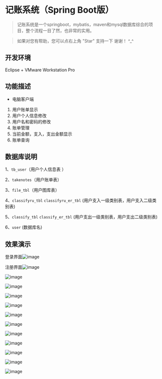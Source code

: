 # 记账系统（Spring Boot版）


>  记账系统是一个springboot，mybatis，maven和mysql数据库综合的项目，整个流程一目了然，也非常的实用。

>  如果对您有帮助，您可以点右上角 "Star" 支持一下 谢谢！ ^_^



## 开发环境
Eclipse + VMware Workstation Pro
## 功能描述
- 电脑客户端
1. 用户账单显示
2. 用户个人信息修改
3. 用户名和密码的修改
4. 账单管理
5. 当前金额，支入，支出金额显示
6. 账单查询
## 数据库说明
1、`tb_user`（用户个人信息表 ） 

2、`takenotes`（用户账单表）

3、`file_tbl`（用户图库表）

4、`classifyru_tbl` `classifyru_er_tbl` (用户支入一级类别表，用户支入二级类别表)

5、`classify_tbl` `classify_er_tbl` (用户支出一级类别表，用户支出二级类别表)

6、`user` (数据库名)
## 效果演示

登录界面![image](https://github.com/2842345067/Spring-Toob/blob/master/images/1.png)

注册界面![image](https://github.com/2842345067/Spring-Toob/blob/master/images/2.png)

![image](https://github.com/2842345067/Spring-Toob/blob/master/images/3.png)

![image](https://github.com/2842345067/Spring-Toob/blob/master/images/4.png)

![image](https://github.com/2842345067/Spring-Toob/blob/master/images/5.png)

![image](https://github.com/2842345067/Spring-Toob/blob/master/images/6.png)

![image](https://github.com/2842345067/Spring-Toob/blob/master/images/7.png)

![image](https://github.com/2842345067/Spring-Toob/blob/master/images/8.png)

![image](https://github.com/2842345067/Spring-Toob/blob/master/images/9.png)

![image](https://github.com/2842345067/Spring-Toob/blob/master/images/10.png)

![image](https://github.com/2842345067/Spring-Toob/blob/master/images/11.png)

![image](https://github.com/2842345067/Spring-Toob/blob/master/images/12.png)

![image](https://github.com/2842345067/Spring-Toob/blob/master/images/13.png)


